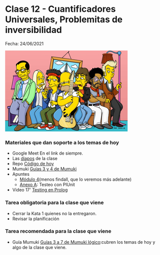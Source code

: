 # Clase 12 - Cuantificadores Universales, Problemitas de inversibilidad

Fecha: 24/06/2021

![musicos.png](assets/musicos.png)

### Materiales que dan soporte a los temas de hoy

* Google Meet  En el link de siempre.
* Las [diapos](https://docs.google.com/presentation/d/1-djqlxFBEXyjfFEPFZpa_t4YuTtYWKX9HFricnWiIyA/edit?usp=sharing) de la clase
* Repo	[Código de hoy](https://github.com/pdepjm/2021-l-clase12-not-forall)
* Mumuki	[Guías 3 y 4 de Mumuki](https://mumuki.io/pdep-utn/chapters/436-programacion-logica)
* Apuntes 	
  * [Módulo 4](https://drive.google.com/open?id=1GGair_St5yWvItKRZH-FY_X2CdDREr60TrsV0zSiO5I)(menos findall, que lo veremos más adelante)
  * [Anexo A](https://docs.google.com/document/d/1vxDrdDeVmPeOoKWJvYbcEKFDgE14mnFDhUf0YPGGaM4/edit): Testeo con PlUnit
* Video 17' [Testing en Prolog](https://youtu.be/tzTn0-iqz44)

### Tarea obligatoria para la clase que viene 

* Cerrar la Kata 1 quienes no la entregaron. 
* Revisar la planificación

### Tarea recomendada para la clase que viene

* Guía Mumuki	[Guías 3 a 7 de Mumuki lógico](https://mumuki.io/pdep-utn/chapters/436-programacion-logica):cubren los temas de hoy y algo de la clase que viene.  